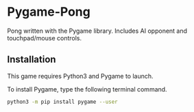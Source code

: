 # Pygame-Pong
Pong written with the Pygame library. Includes AI opponent and touchpad/mouse controls.

## Installation
This game requires Python3 and Pygame to launch.

To install Pygame, type the following terminal command.
```sh
python3 -m pip install pygame --user
```

